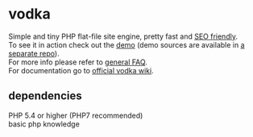 vodka
=====
Simple and tiny PHP flat-file site engine, pretty fast and [SEO friendly](https://github.com/deseven/vodka/wiki/Is-Vodka-SEO-friendly%3F).  
To see it in action check out the [demo](http://vodka.deseven.info/) (demo sources are available in [a separate repo](https://github.com/deseven/vodka-demo)).  
For more info please refer to [general FAQ](https://github.com/deseven/vodka/wiki/General-FAQ).  
For documentation go to [official vodka wiki](https://github.com/deseven/vodka/wiki).  

## dependencies
PHP 5.4 or higher (PHP7 recommended)  
basic php knowledge  
